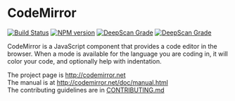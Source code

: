# CodeMirror
[![Build Status](https://travis-ci.org/codemirror/CodeMirror.svg)](https://travis-ci.org/codemirror/CodeMirror)
[![NPM version](https://img.shields.io/npm/v/codemirror.svg)](https://www.npmjs.org/package/codemirror)
[![DeepScan Grade](https://dev.deepscan.io/api/projects/593/branches/473/badge/grade.svg)](https://dev.deepscan.io/dashboard/#view=project&pid=593&bid=473)
<a href="https://dev.deepscan.io/dashboard/#view=project&pid=593&bid=473"><img src="https://dev.deepscan.io/api/projects/593/branches/473/badge/grade.svg" alt="DeepScan Grade"></a>

CodeMirror is a JavaScript component that provides a code editor in
the browser. When a mode is available for the language you are coding
in, it will color your code, and optionally help with indentation.

The project page is http://codemirror.net  
The manual is at http://codemirror.net/doc/manual.html  
The contributing guidelines are in [CONTRIBUTING.md](https://github.com/codemirror/CodeMirror/blob/master/CONTRIBUTING.md)
